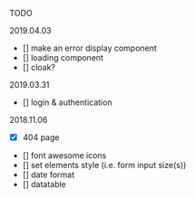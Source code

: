 
TODO


2019.04.03
- []    make an error display component
- []    loading component
- []    cloak?



2019.03.31
- []    login & authentication

2018.11.06

- [x] 404 page
- [] font awesome icons
- [] set elements style (i.e. form input size(s))
- [] date format
- [] datatable

